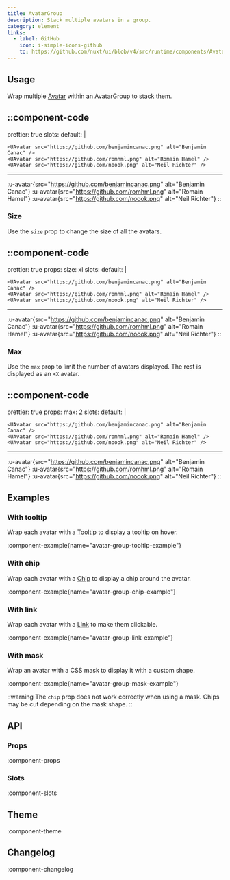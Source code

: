 ```yaml
---
title: AvatarGroup
description: Stack multiple avatars in a group.
category: element
links:
  - label: GitHub
    icon: i-simple-icons-github
    to: https://github.com/nuxt/ui/blob/v4/src/runtime/components/AvatarGroup.vue
---
```


## Usage

Wrap multiple [Avatar](/docs/components/avatar) within an AvatarGroup to stack them.

::component-code
---
prettier: true
slots:
  default: |

    <UAvatar src="https://github.com/benjamincanac.png" alt="Benjamin Canac" />
    <UAvatar src="https://github.com/romhml.png" alt="Romain Hamel" />
    <UAvatar src="https://github.com/noook.png" alt="Neil Richter" />
---
:u-avatar{src="https://github.com/benjamincanac.png" alt="Benjamin Canac"}
:u-avatar{src="https://github.com/romhml.png" alt="Romain Hamel"}
:u-avatar{src="https://github.com/noook.png" alt="Neil Richter"}
::

### Size

Use the `size` prop to change the size of all the avatars.

::component-code
---
prettier: true
props:
  size: xl
slots:
  default: |

    <UAvatar src="https://github.com/benjamincanac.png" alt="Benjamin Canac" />
    <UAvatar src="https://github.com/romhml.png" alt="Romain Hamel" />
    <UAvatar src="https://github.com/noook.png" alt="Neil Richter" />
---
:u-avatar{src="https://github.com/benjamincanac.png" alt="Benjamin Canac"}
:u-avatar{src="https://github.com/romhml.png" alt="Romain Hamel"}
:u-avatar{src="https://github.com/noook.png" alt="Neil Richter"}
::

### Max

Use the `max` prop to limit the number of avatars displayed. The rest is displayed as an `+X` avatar.

::component-code
---
prettier: true
props:
  max: 2
slots:
  default: |

    <UAvatar src="https://github.com/benjamincanac.png" alt="Benjamin Canac" />
    <UAvatar src="https://github.com/romhml.png" alt="Romain Hamel" />
    <UAvatar src="https://github.com/noook.png" alt="Neil Richter" />
---
:u-avatar{src="https://github.com/benjamincanac.png" alt="Benjamin Canac"}
:u-avatar{src="https://github.com/romhml.png" alt="Romain Hamel"}
:u-avatar{src="https://github.com/noook.png" alt="Neil Richter"}
::

## Examples

### With tooltip

Wrap each avatar with a [Tooltip](/docs/components/tooltip) to display a tooltip on hover.

:component-example{name="avatar-group-tooltip-example"}

### With chip

Wrap each avatar with a [Chip](/docs/components/chip) to display a chip around the avatar.

:component-example{name="avatar-group-chip-example"}

### With link

Wrap each avatar with a [Link](/docs/components/link) to make them clickable.

:component-example{name="avatar-group-link-example"}

### With mask

Wrap an avatar with a CSS mask to display it with a custom shape.

:component-example{name="avatar-group-mask-example"}

::warning
The `chip` prop does not work correctly when using a mask. Chips may be cut depending on the mask shape.
::

## API

### Props

:component-props

### Slots

:component-slots

## Theme

:component-theme

## Changelog

:component-changelog
